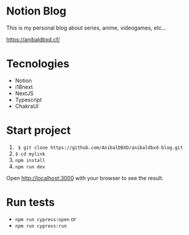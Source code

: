 # Notion Blog

This is my personal blog about series, anime, videogames, etc...

https://anibaldbxd.cf/

# Tecnologies

- Notion
- i18next
- NextJS
- Typescript
- ChakraUI

# Start project

1. ``` $ git clone https://github.com/AnibalDBXD/anibaldbxd-blog.git```
2. ``` $ cd mylink ```
4. ``` npm install ```
5. ``` npm run dev ```

Open [http://localhost:3000](http://localhost:3000) with your browser to see the result.

# Run tests

- ``` npm run cypress:open ```
or
- ``` npm run cypress:run ```